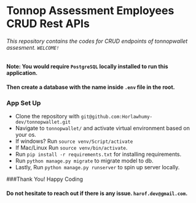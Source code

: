 # Tonnop Assessment Employees CRUD Rest APIs

###### This repository contains the codes for CRUD endpoints of tonnopwallet assesment. `WELCOME!`

#### Note: You would require `PostgreSQL` locally installed to run this application.
#### Then create a database with the name inside `.env` file in the root.

### App Set Up

- Clone the repository with `git@github.com:Horlawhumy-dev/tonnopwallet.git`
- Navigate to `tonnopwallet/` and activate virtual environment based on your os.
- If windows? Run `source venv/Script/activate`
- If Mac/Linux Run `source venv/bin/activate`.
- Run `pip install -r requirements.txt` for installing requirements.
- Run `python manage.py migrate` to migrate model to db.
- Lastly, Run `python manage.py runserver` to spin up server locally.


###Thank You! Happy Coding

#### Do not hesitate to reach out if there is any issue. `harof.dev@gmail.com`.

